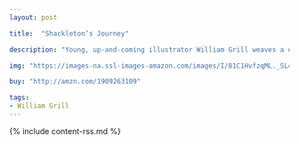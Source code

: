 ```yaml
---
layout: post

title:  "Shackleton’s Journey"

description: "Young, up-and-coming illustrator William Grill weaves a detailed visual narrative of Shackleton’s journey to Antarctica. Grill’s beautiful use of colored pencils and vibrant hues effortlessly evokes the adventure and excitement that surrounded the expedition. His impeccably researched drawings, rich with detail, fastidiously reproduce the minutiae of the expedition. Children will love examining the diagrams of the peculiar provisions and the individual drawings of each sled dog and packhorse. This book takes the academic and historical information behind the expedition and reinterprets it for a young audience."

img: "https://images-na.ssl-images-amazon.com/images/I/81C1HvfzqML._SL480_.jpg"

buy: "http://amzn.com/1909263109"

tags:
- William Grill
---
```


{% include content-rss.md %}